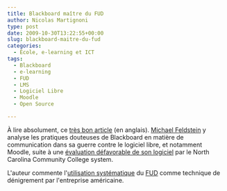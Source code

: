 ```yaml
---
title: Blackboard maître du FUD
author: Nicolas Martignoni
type: post
date: 2009-10-30T13:22:55+00:00
slug: blackboard-maitre-du-fud
categories:
  - École, e-learning et ICT
tags:
  - Blackboard
  - e-learning
  - FUD
  - LMS
  - Logiciel Libre
  - Moodle
  - Open Source

---
```

À lire absolument, ce [très bon article][1] (en anglais). [Michael Feldstein][2] y analyse les pratiques douteuses de Blackboard en matière de communication dans sa guerre contre le logiciel libre, et notamment Moodle, suite à une [évaluation défavorable de son logiciel][3] par le North Carolina Community College system.

L'auteur commente l'[utilisation systématique][4] du [FUD][5] comme technique de dénigrement par l'entreprise américaine.

 [1]: http://mfeldstein.com/blackboards-response-to-open-source-fear-uncertainty-doubt/
 [2]: http://mfeldstein.com/
 [3]: http://oscmoodlereport.files.wordpress.com/2009/08/osc_full_report.pdf
 [4]: http://oscmoodlereport.files.wordpress.com/2009/10/ncccs-and-blackboard-report-october-2009.pdf
 [5]: http://fr.wikipedia.org/wiki/FUD